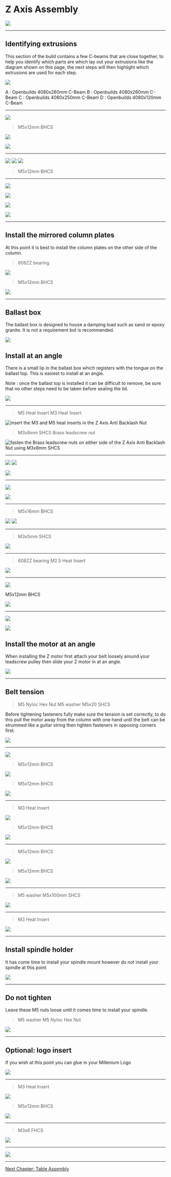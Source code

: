 # Z Axis Assembly

![](../resources/z_axis_assembly/z_axis_assembly.png)

---

## Identifying extrusions

This section of the build contains a few C-beams that are close together, to help you identify which parts are which lay out your extrusions like the diagram shown on this page, the next steps will then highlight which extrusions are used for each step.

![](../resources/z_axis_assembly/y_axis_step_42.png)

A : Openbuilds 4080x260mm C-Beam
B : Openbuilds 4080x260mm C-Beam
C : Openbuilds 4080x250mm C-Beam
D : Openbuilds 4080x120mm C-Beam

---

![](../resources/z_axis_assembly/y_axis_step_43.png)

> M5x12mm BHCS

![](../resources/z_axis_assembly/y_axis_step_46.png)

![](../resources/z_axis_assembly/y_axis_step_47.png)

---

![](../resources/z_axis_assembly/y_axis_step_45.png)
![](../resources/z_axis_assembly/y_axis_step_48.png)
![](../resources/z_axis_assembly/y_axis_step_49.png)

> M5x12mm BHCS

---

![](../resources/z_axis_assembly/y_axis_step_44.png)

![](../resources/z_axis_assembly/y_axis_step_50.png)

<!-- TODO do a composite image showing the zoom in -->

![](../resources/z_axis_assembly/y_axis_step_51.png)

![](../resources/z_axis_assembly/y_axis_step_52.png)

---

## Install the mirrored column plates

At this point it is best to install the column plates on the other side of the column.

> 608ZZ bearing

![](../resources/z_axis_assembly/y_axis_step_53.png)

> M5x12mm BHCS

![](../resources/z_axis_assembly/y_axis_step_54.png)

---

## Ballast box

The ballast box is designed to house a damping load such as sand or epoxy granite. It is not a requirement but is recommended.

![](../resources/z_axis_assembly/y_axis_step_56.png)

## Install at an angle

There is a small lip in the ballast box which registers with the tongue on the ballast top. This is easiest to install at an angle.

Note : once the ballast top is installed it can be difficult to remove, be sure that no other steps need to be taken before sealing the lid.

![](../resources/z_axis_assembly/y_axis_step_57.png)

---

> M5 Heat Insert
> M3 Heat Insert

<!-- This image is reused from the y axis assembly on purpose -->
![insert the M3 and M5 heat inserts in the Z Axis Anti Backlash Nut](../resources/y_axis_assembly/y_axis_step_5.png)

> M3x8mm SHCS
> Brass leadscrew nut

<!-- This image is reused from the y axis assembly on purpose -->
![fasten the Brass leadscrew nuts on either side of the Z Axis Anti Backlash Nut using M3x8mm SHCS](../resources/y_axis_assembly/y_axis_step_6.png)

---

![](../resources/z_axis_assembly/y_axis_step_58.png)
![](../resources/z_axis_assembly/y_axis_step_59.png)

<!-- TODO do a composite showing the zoom -->
![](../resources/z_axis_assembly/y_axis_step_60.png)

---

![](../resources/z_axis_assembly/y_axis_step_60.1.png)

![](../resources/z_axis_assembly/y_axis_step_61.png)

---

> M5x16mm BHCS

![](../resources/z_axis_assembly/y_axis_step_62.png)
![](../resources/z_axis_assembly/y_axis_step_63.png)

---

> M3x5mm SHCS

![](../resources/z_axis_assembly/y_axis_step_64.png)

---

> 608ZZ bearing
> M2.5 Heat Insert

![](../resources/z_axis_assembly/y_axis_step_65.png)

---

![](../resources/z_axis_assembly/y_axis_step_66.png)

M5x12mm BHCS

![](../resources/z_axis_assembly/y_axis_step_67.png)

---

![](../resources/z_axis_assembly/y_axis_step_68.png)

![](../resources/z_axis_assembly/y_axis_step_69.png)

## Install the motor at an angle

When installing the Z motor first attach your belt loosely around your leadscrew pulley then slide your Z motor in at an angle.

![](../resources/z_axis_assembly/y_axis_step_70.png)

---

## Belt tension

> M5 Nyloc Hex Nut
> M5 washer
> M5x20 SHCS

Before tightening fasteners fully make sure the tension is set correctly, to do this pull the motor away from the column with one hand until the belt can be strummed like a guitar string then tighten fasteners in opposing corners first.

![](../resources/z_axis_assembly/y_axis_step_71.png)

---

![](../resources/z_axis_assembly/y_axis_step_72.png)

> M5x12mm BHCS

![](../resources/z_axis_assembly/y_axis_step_73.png)

> M5x12mm BHCS

![](../resources/z_axis_assembly/y_axis_step_74.png)

---

> M3 Heat Insert

![](../resources/z_axis_assembly/y_axis_step_75.1.png)

> M5x12mm BHCS

![](../resources/z_axis_assembly/y_axis_step_75.png)

---

> M5x12mm BHCS

![](../resources/z_axis_assembly/y_axis_step_76.png)

> M5x12mm BHCS

![](../resources/z_axis_assembly/y_axis_step_77.png)

---

> M5 washer
> M5x100mm SHCS

![](../resources/z_axis_assembly/y_axis_step_79.png)

---

> M3 Heat Insert

![](../resources/z_axis_assembly/y_axis_step_78.png)

---

## Install spindle holder  

It has come time to install your spindle mount however do not install your spindle at this point

![](../resources/z_axis_assembly/y_axis_step_80.png)

---

## Do not tighten

Leave these M5 nuts loose until it comes time to install your spindle.

> M5 washer
> M5 Nyloc Hex Nut

![](../resources/z_axis_assembly/y_axis_step_81.png)

---

## Optional: logo insert

If you wish at this point you can glue in your Millenium Logo

![](../resources/z_axis_assembly/y_axis_step_83.png)

---

> M3 Heat Insert

![](../resources/z_axis_assembly/y_axis_step_83.1.png)

> M5x12mm BHCS

![](../resources/z_axis_assembly/y_axis_step_84.png)

---

> M3x6 FHCS

![](../resources/z_axis_assembly/y_axis_step_85.png)

---

![](../resources/z_axis_assembly/y_axis_step_86.png)

---

[Next Chapter: Table Assembly](./table_assembly.md)
